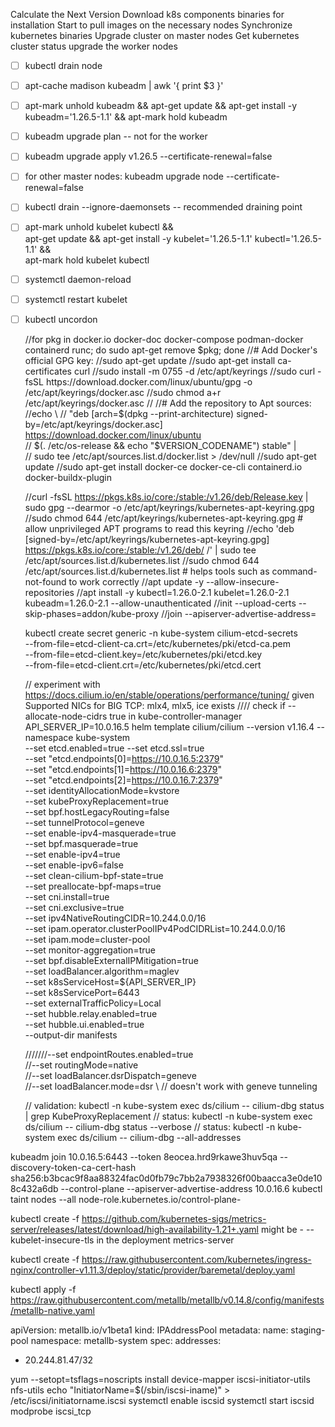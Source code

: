 Calculate the Next Version
Download k8s components binaries for installation
Start to pull images on the necessary nodes
Synchronize kubernetes binaries
Upgrade cluster on master nodes
Get kubernetes cluster status
upgrade the worker nodes

- [ ] kubectl drain node <node-to-drain>
- [ ] apt-cache madison kubeadm | awk '{ print $3 }'
- [ ] apt-mark unhold kubeadm && apt-get update && apt-get install -y kubeadm='1.26.5-1.1' && apt-mark hold kubeadm
- [ ] kubeadm upgrade plan -- not for the worker
- [ ] kubeadm upgrade apply v1.26.5 --certificate-renewal=false
- [ ] for other master nodes: kubeadm upgrade node --certificate-renewal=false
- [ ] kubectl drain <node-to-drain> --ignore-daemonsets -- recommended draining point
- [ ] apt-mark unhold kubelet kubectl && \
  apt-get update && apt-get install -y kubelet='1.26.5-1.1' kubectl='1.26.5-1.1' && \
  apt-mark hold kubelet kubectl
- [ ] systemctl daemon-reload
- [ ] systemctl restart kubelet
- [ ] kubectl uncordon <node-to-drain>

  //for pkg in docker.io docker-doc docker-compose podman-docker containerd runc; do sudo apt-get remove $pkg; done
  //# Add Docker's official GPG key:
  //sudo apt-get update
  //sudo apt-get install ca-certificates curl
  //sudo install -m 0755 -d /etc/apt/keyrings
  //sudo curl -fsSL https://download.docker.com/linux/ubuntu/gpg -o /etc/apt/keyrings/docker.asc
  //sudo chmod a+r /etc/apt/keyrings/docker.asc
  //
  //# Add the repository to Apt sources:
  //echo \
  //  "deb [arch=$(dpkg --print-architecture) signed-by=/etc/apt/keyrings/docker.asc] https://download.docker.com/linux/ubuntu \
  //  $(. /etc/os-release && echo "$VERSION_CODENAME") stable" | \
  //  sudo tee /etc/apt/sources.list.d/docker.list > /dev/null
  //sudo apt-get update
  //sudo apt-get install docker-ce docker-ce-cli containerd.io docker-buildx-plugin

  //curl -fsSL https://pkgs.k8s.io/core:/stable:/v1.26/deb/Release.key | sudo gpg --dearmor -o /etc/apt/keyrings/kubernetes-apt-keyring.gpg
  //sudo chmod 644 /etc/apt/keyrings/kubernetes-apt-keyring.gpg # allow unprivileged APT programs to read this keyring
  //echo 'deb [signed-by=/etc/apt/keyrings/kubernetes-apt-keyring.gpg] https://pkgs.k8s.io/core:/stable:/v1.26/deb/ /' | sudo tee /etc/apt/sources.list.d/kubernetes.list
  //sudo chmod 644 /etc/apt/sources.list.d/kubernetes.list   # helps tools such as command-not-found to work correctly
  //apt update -y --allow-insecure-repositories
  //apt install -y kubectl=1.26.0-2.1 kubelet=1.26.0-2.1 kubeadm=1.26.0-2.1 --allow-unauthenticated
  //init --upload-certs --skip-phases=addon/kube-proxy
  //join --apiserver-advertise-address=<master-node-ip>

  kubectl create secret generic -n kube-system cilium-etcd-secrets \
  --from-file=etcd-client-ca.crt=/etc/kubernetes/pki/etcd-ca.pem \
  --from-file=etcd-client.key=/etc/kubernetes/pki/etcd.key \
  --from-file=etcd-client.crt=/etc/kubernetes/pki/etcd.cert




  // experiment with https://docs.cilium.io/en/stable/operations/performance/tuning/ given Supported NICs for BIG TCP: mlx4, mlx5, ice exists
  //// check if --allocate-node-cidrs true in kube-controller-manager
API_SERVER_IP=10.0.16.5
helm template cilium/cilium --version v1.16.4 --namespace kube-system \
--set etcd.enabled=true --set etcd.ssl=true \
--set "etcd.endpoints[0]=https://10.0.16.5:2379" \
--set "etcd.endpoints[1]=https://10.0.16.6:2379" \
--set "etcd.endpoints[2]=https://10.0.16.7:2379" \
--set identityAllocationMode=kvstore \
--set kubeProxyReplacement=true \
--set bpf.hostLegacyRouting=false \
--set tunnelProtocol=geneve \
--set enable-ipv4-masquerade=true \
--set bpf.masquerade=true \
--set enable-ipv4=true \
--set enable-ipv6=false \
--set clean-cilium-bpf-state=true \
--set preallocate-bpf-maps=true \
--set cni.install=true \
--set cni.exclusive=true \
--set ipv4NativeRoutingCIDR=10.244.0.0/16 \
--set ipam.operator.clusterPoolIPv4PodCIDRList=10.244.0.0/16 \
--set ipam.mode=cluster-pool \
--set monitor-aggregation=true \
--set bpf.disableExternalIPMitigation=true \
--set loadBalancer.algorithm=maglev \
--set k8sServiceHost=${API_SERVER_IP} \
--set k8sServicePort=6443 \
--set externalTrafficPolicy=Local \
--set hubble.relay.enabled=true \
--set hubble.ui.enabled=true \
--output-dir manifests

  ///////--set endpointRoutes.enabled=true \
  //--set routingMode=native \
  //--set loadBalancer.dsrDispatch=geneve \
  //--set loadBalancer.mode=dsr \ // doesn't work with geneve tunneling

  // validation: kubectl -n kube-system exec ds/cilium -- cilium-dbg status | grep KubeProxyReplacement
  // status: kubectl -n kube-system exec ds/cilium -- cilium-dbg status --verbose
  // status: kubectl -n kube-system exec ds/cilium -- cilium-dbg --all-addresses


kubeadm join 10.0.16.5:6443 --token 8eocea.hrd9rkawe3huv5qa --discovery-token-ca-cert-hash sha256:b3bcac9f8aa88324fac0d0fb79c7bb2a7938326f00baacca3e0de108c432a6db --control-plane --apiserver-advertise-address 10.0.16.6
kubectl taint nodes --all node-role.kubernetes.io/control-plane-

kubectl create -f https://github.com/kubernetes-sigs/metrics-server/releases/latest/download/high-availability-1.21+.yaml
might be   - --kubelet-insecure-tls in the deployment metrics-server

kubectl create -f https://raw.githubusercontent.com/kubernetes/ingress-nginx/controller-v1.11.3/deploy/static/provider/baremetal/deploy.yaml

kubectl apply -f https://raw.githubusercontent.com/metallb/metallb/v0.14.8/config/manifests/metallb-native.yaml

apiVersion: metallb.io/v1beta1
kind: IPAddressPool
metadata:
name: staging-pool
namespace: metallb-system
spec:
addresses:
- 20.244.81.47/32

yum --setopt=tsflags=noscripts install device-mapper iscsi-initiator-utils nfs-utils
echo "InitiatorName=$(/sbin/iscsi-iname)" > /etc/iscsi/initiatorname.iscsi
systemctl enable iscsid
systemctl start iscsid
modprobe iscsi_tcp